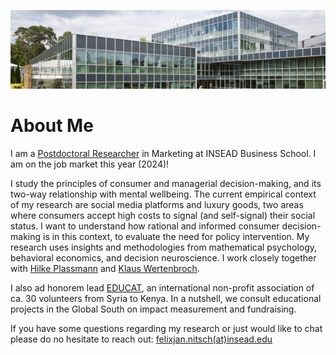 
![INSEAD](/images/header.jpeg)

# About Me

I am a [Postdoctoral Researcher](https://www.insead.edu/faculty-research/faculty/felix-jan-nitsch) in Marketing at INSEAD Business School. 
I am on the job market this year (2024)!

I study the principles of consumer and managerial decision-making, and its two-way relationship with mental wellbeing. The current empirical context of my research are social media platforms and luxury goods, two areas where consumers accept high costs to signal (and self-signal) their social status. I want to understand how rational and informed consumer decision-making is in this context, to evaluate the need for policy intervention. My research uses insights and methodologies from mathematical psychology, behavioral economics, and decision neuroscience. I work closely together with [Hilke Plassmann](https://www.insead.edu/faculty-research/faculty/hilke-plassmann) and [Klaus Wertenbroch](https://www.insead.edu/faculty-research/faculty/klaus-wertenbroch).

I also ad honorem lead [EDUCAT](https://www.educatgermany.com), an international non-profit association of ca. 30 volunteers from Syria to Kenya. In a nutshell, we consult educational projects in the Global South on impact measurement and fundraising.

If you have some questions regarding my research or just would like to chat please do no hesitate to reach out: [felixjan.nitsch(at)insead.edu](mailto:felixjan.nitsch@insead.edu) 